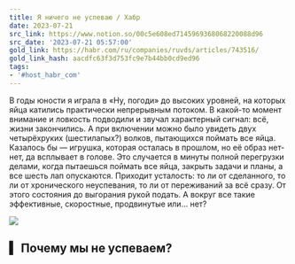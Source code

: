 ```yaml
---
title: Я ничего не успеваю / Хабр
date: 2023-07-21
src_link: https://www.notion.so/00c5e608ed7145969368068220088d96
src_date: '2023-07-21 05:57:00'
gold_link: https://habr.com/ru/companies/ruvds/articles/743516/
gold_link_hash: aacdfc63f3d753fc9e7b44bb0cd9ed96
tags:
- '#host_habr_com'
---
```


В годы юности я играла в «Ну, погоди» до высоких уровней, на которых яйца катились практически непрерывным потоком. В какой-то момент внимание и ловкость подводили и звучал характерный сигнал: всё, жизни закончились. А при включении можно было увидеть двух четырёхруких (шестилапых?) волков, пытающихся поймать все яйца. Казалось бы — игрушка, которая осталась в прошлом, но её образ нет-нет, да всплывает в голове. Это случается в минуты полной перегрузки делами, когда пытаешься поймать все яйца, закрыть задачи и планы, а все шесть лап опускаются. Приходит усталость: то ли от сделанного, то ли от хронического неуспевания, то ли от переживаний за всё сразу. От этого состояния до выгорания рукой подать. А вокруг все такие эффективные, скоростные, продвинутые или… нет?  

  

[![](https://habrastorage.org/webt/ba/se/gh/baseghcazq9avr5xksswnmanppw.jpeg)](https://habr.com/ru/companies/ruvds/articles/743516/)  

▍ Почему мы не успеваем?
------------------------